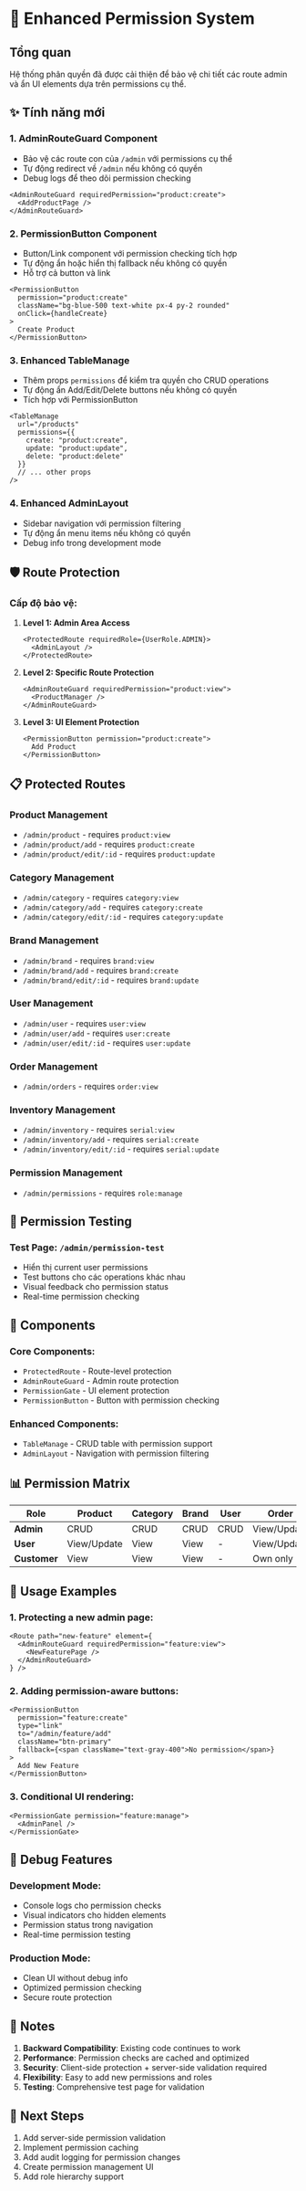 # 🔐 Enhanced Permission System

## Tổng quan
Hệ thống phân quyền đã được cải thiện để bảo vệ chi tiết các route admin và ẩn UI elements dựa trên permissions cụ thể.

## ✨ Tính năng mới

### 1. **AdminRouteGuard Component**
- Bảo vệ các route con của `/admin` với permissions cụ thể
- Tự động redirect về `/admin` nếu không có quyền
- Debug logs để theo dõi permission checking

```tsx
<AdminRouteGuard requiredPermission="product:create">
  <AddProductPage />
</AdminRouteGuard>
```

### 2. **PermissionButton Component**
- Button/Link component với permission checking tích hợp
- Tự động ẩn hoặc hiển thị fallback nếu không có quyền
- Hỗ trợ cả button và link

```tsx
<PermissionButton
  permission="product:create"
  className="bg-blue-500 text-white px-4 py-2 rounded"
  onClick={handleCreate}
>
  Create Product
</PermissionButton>
```

### 3. **Enhanced TableManage**
- Thêm props `permissions` để kiểm tra quyền cho CRUD operations
- Tự động ẩn Add/Edit/Delete buttons nếu không có quyền
- Tích hợp với PermissionButton

```tsx
<TableManage
  url="/products"
  permissions={{
    create: "product:create",
    update: "product:update", 
    delete: "product:delete"
  }}
  // ... other props
/>
```

### 4. **Enhanced AdminLayout**
- Sidebar navigation với permission filtering
- Tự động ẩn menu items nếu không có quyền
- Debug info trong development mode

## 🛡️ Route Protection

### Cấp độ bảo vệ:

1. **Level 1: Admin Area Access**
   ```tsx
   <ProtectedRoute requiredRole={UserRole.ADMIN}>
     <AdminLayout />
   </ProtectedRoute>
   ```

2. **Level 2: Specific Route Protection**
   ```tsx
   <AdminRouteGuard requiredPermission="product:view">
     <ProductManager />
   </AdminRouteGuard>
   ```

3. **Level 3: UI Element Protection**
   ```tsx
   <PermissionButton permission="product:create">
     Add Product
   </PermissionButton>
   ```

## 📋 Protected Routes

### Product Management
- `/admin/product` - requires `product:view`
- `/admin/product/add` - requires `product:create`
- `/admin/product/edit/:id` - requires `product:update`

### Category Management
- `/admin/category` - requires `category:view`
- `/admin/category/add` - requires `category:create`
- `/admin/category/edit/:id` - requires `category:update`

### Brand Management
- `/admin/brand` - requires `brand:view`
- `/admin/brand/add` - requires `brand:create`
- `/admin/brand/edit/:id` - requires `brand:update`

### User Management
- `/admin/user` - requires `user:view`
- `/admin/user/add` - requires `user:create`
- `/admin/user/edit/:id` - requires `user:update`

### Order Management
- `/admin/orders` - requires `order:view`

### Inventory Management
- `/admin/inventory` - requires `serial:view`
- `/admin/inventory/add` - requires `serial:create`
- `/admin/inventory/edit/:id` - requires `serial:update`

### Permission Management
- `/admin/permissions` - requires `role:manage`

## 🎯 Permission Testing

### Test Page: `/admin/permission-test`
- Hiển thị current user permissions
- Test buttons cho các operations khác nhau
- Visual feedback cho permission status
- Real-time permission checking

## 🔧 Components

### Core Components:
- `ProtectedRoute` - Route-level protection
- `AdminRouteGuard` - Admin route protection
- `PermissionGate` - UI element protection
- `PermissionButton` - Button with permission checking

### Enhanced Components:
- `TableManage` - CRUD table with permission support
- `AdminLayout` - Navigation with permission filtering

## 📊 Permission Matrix

| Role | Product | Category | Brand | User | Order | Inventory | Role |
|------|---------|----------|-------|------|-------|-----------|------|
| **Admin** | CRUD | CRUD | CRUD | CRUD | View/Update | CRUD | Manage |
| **User** | View/Update | View | View | - | View/Update | View/Update | - |
| **Customer** | View | View | View | - | Own only | - | - |

## 🚀 Usage Examples

### 1. Protecting a new admin page:
```tsx
<Route path="new-feature" element={
  <AdminRouteGuard requiredPermission="feature:view">
    <NewFeaturePage />
  </AdminRouteGuard>
} />
```

### 2. Adding permission-aware buttons:
```tsx
<PermissionButton
  permission="feature:create"
  type="link"
  to="/admin/feature/add"
  className="btn-primary"
  fallback={<span className="text-gray-400">No permission</span>}
>
  Add New Feature
</PermissionButton>
```

### 3. Conditional UI rendering:
```tsx
<PermissionGate permission="feature:manage">
  <AdminPanel />
</PermissionGate>
```

## 🐛 Debug Features

### Development Mode:
- Console logs cho permission checks
- Visual indicators cho hidden elements
- Permission status trong navigation
- Real-time permission testing

### Production Mode:
- Clean UI without debug info
- Optimized permission checking
- Secure route protection

## 📝 Notes

1. **Backward Compatibility**: Existing code continues to work
2. **Performance**: Permission checks are cached and optimized
3. **Security**: Client-side protection + server-side validation required
4. **Flexibility**: Easy to add new permissions and roles
5. **Testing**: Comprehensive test page for validation

## 🔄 Next Steps

1. Add server-side permission validation
2. Implement permission caching
3. Add audit logging for permission changes
4. Create permission management UI
5. Add role hierarchy support
